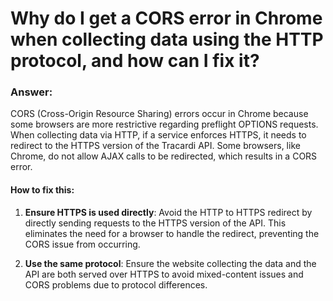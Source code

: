 # Why do I get a CORS error in Chrome when collecting data using the HTTP protocol, and how can I fix it?

### Answer:

CORS (Cross-Origin Resource Sharing) errors occur in Chrome because some browsers are more restrictive regarding
preflight OPTIONS requests. When collecting data via HTTP, if a service enforces HTTPS, it needs to redirect to the
HTTPS version of the Tracardi API. Some browsers, like Chrome, do not allow AJAX calls to be redirected, which results
in a CORS error.

#### How to fix this:

1. **Ensure HTTPS is used directly**: Avoid the HTTP to HTTPS redirect by directly sending requests to the HTTPS version
   of the API. This eliminates the need for a browser to handle the redirect, preventing the CORS issue from occurring.

2. **Use the same protocol**: Ensure the website collecting the data and the API are both served over HTTPS to avoid
   mixed-content issues and CORS problems due to protocol differences.

